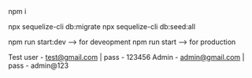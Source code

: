
npm i 

npx sequelize-cli db:migrate
npx sequelize-cli db:seed:all

npm run start:dev --> for deveopment
npm run start --> for production

Test user - test@gmail.com | pass - 123456
Admin - admin@gmail.com | pass - admin@123